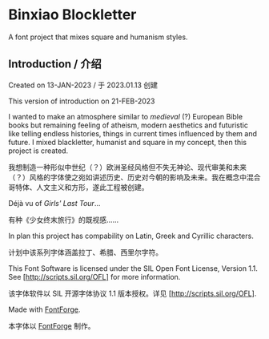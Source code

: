 # Binxiao Blockletter

A font project that mixes square and humanism styles.

## Introduction / 介绍

Created on 13-JAN-2023 / 于 2023.01.13 创建

This version of introduction on 21-FEB-2023

I wanted to make an atmosphere similar to *medieval* (?) European Bible books but remaining feeling of atheism, modern aesthetics and futuristic like telling endless histories, things in current times influenced by them and future. I mixed blackletter, humanist and square in my concept, then this project is created.

我想制造一种形似中世纪（？）欧洲圣经风格但不失无神论、现代审美和未来（？）风格的字体使之宛如讲述历史、历史对今朝的影响及未来。我在概念中混合哥特体、人文主义和方形，遂此工程被创建。

Déjà vu of *Girls' Last Tour*…

有种《少女终末旅行》的既视感……

In plan this project has compability on Latin, Greek and Cyrillic characters.

计划中该系列字体涵盖拉丁、希腊、西里尔字符。

This Font Software is licensed under the SIL Open Font License, Version 1.1. See [http://scripts.sil.org/OFL] for more information.

该字体软件以 SIL 开源字体协议 1.1 版本授权。详见 [http://scripts.sil.org/OFL].

Made with [FontForge](https://github.com/fontforge/fontforge).

本字体以 [FontForge](https://github.com/fontforge/fontforge) 制作。
